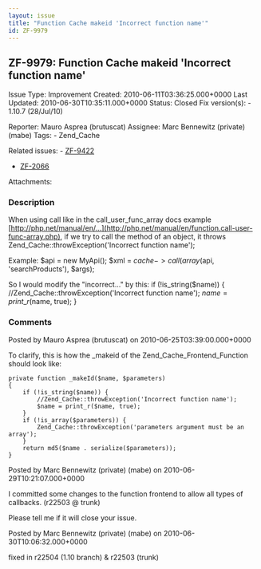 ```yaml
---
layout: issue
title: "Function Cache makeid 'Incorrect function name'"
id: ZF-9979
---
```


ZF-9979: Function Cache makeid 'Incorrect function name'
--------------------------------------------------------

 Issue Type: Improvement Created: 2010-06-11T03:36:25.000+0000 Last Updated: 2010-06-30T10:35:11.000+0000 Status: Closed Fix version(s): - 1.10.7 (28/Jul/10)
 
 Reporter:  Mauro Asprea (brutuscat)  Assignee:  Marc Bennewitz (private) (mabe)  Tags: - Zend\_Cache
 
 Related issues: - [ZF-9422](/issues/browse/ZF-9422)
- [ZF-2066](/issues/browse/ZF-2066)
 
 Attachments: 
### Description

When using call like in the call\_user\_func\_array docs example [http://php.net/manual/en/…](http://php.net/manual/en/function.call-user-func-array.php), if we try to call the method of an object, it throws Zend\_Cache::throwException('Incorrect function name');

Example: $api = new MyApi(); $xml = $cache->call(array($api, 'searchProducts'), $args);

So I would modify the "incorrect..." by this: if (!is\_string($name)) { //Zend\_Cache::throwException('Incorrect function name'); $name = print\_r($name, true); }

 

 

### Comments

Posted by Mauro Asprea (brutuscat) on 2010-06-25T03:39:00.000+0000

To clarify, this is how the \_makeid of the Zend\_Cache\_Frontend\_Function should look like:

 
    private function _makeId($name, $parameters)
    {
        if (!is_string($name)) {
            //Zend_Cache::throwException('Incorrect function name');
            $name = print_r($name, true);
        }
        if (!is_array($parameters)) {
            Zend_Cache::throwException('parameters argument must be an array');
        }
        return md5($name . serialize($parameters));
    }


 

 

Posted by Marc Bennewitz (private) (mabe) on 2010-06-29T10:21:07.000+0000

I committed some changes to the function frontend to allow all types of callbacks. (r22503 @ trunk)

Please tell me if it will close your issue.

 

 

Posted by Marc Bennewitz (private) (mabe) on 2010-06-30T10:06:32.000+0000

fixed in r22504 (1.10 branch) & r22503 (trunk)

 

 